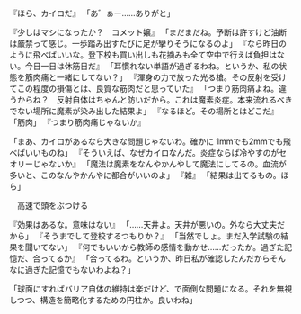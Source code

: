 『ほら、カイロだ』
「あ゛ぁー……ありがと」

『少しはマシになったか？　コメット嬢』
「まだまだね。予断は許すけど油断は厳禁って感じ。一歩踏み出すたびに足が攣りそうになるのよ」
『なら昨日のように飛べばいいな。登下校も買い出しも花摘みも全て空中で行えば負担はない。今日一日は休筋日だ』
「耳慣れない単語が過ぎるわね。というか、私の状態を筋肉痛と一緒にしてない？」
『渾身の力で放った光る槍。その反射を受けてこの程度の損傷とは、良質な筋肉だと思っていた』
「つまり筋肉痛よね。違うからね？　反射自体はちゃんと防いだから。これは魔素炎症。本来流れるべきでない場所に魔素が染み出した結果よ」
『なるほど。その場所とはどこだ』
「筋肉」
『つまり筋肉痛じゃないか』

「まあ、カイロがあるなら大きな問題じゃないわ。確かに
1mmでも2mmでも飛べばいいものね」
『そういえば、なぜカイロなんだ。炎症ならば冷やすのがセオリーじゃないか』
「魔法は魔素をなんやかんやして魔法にしてるの。血流が多いと、このなんやかんやに都合がいいのよ」
『雑』
「結果は出てるもの。ほら」

　高速で頭をぶつける

『効果はあるな。意味はない』
「……天井よ。天井が悪いの。外なら大丈夫だから」
『そうまでして登校するつもりか？』
「当然でしょ。まだ入学試験の結果を聞いてない」
『何でもいいから教師の感情を動かせ……だったか。過ぎた記憶だ、合ってるか』
「合ってるわ。というか、昨日私が確認したんだからそんなに過ぎた記憶でもないわよね？」

「球面にすればバリア自体の維持は楽だけど、で面倒な問題になる。それを無視しつつ、構造を簡略化するための円柱か。良いわね」







